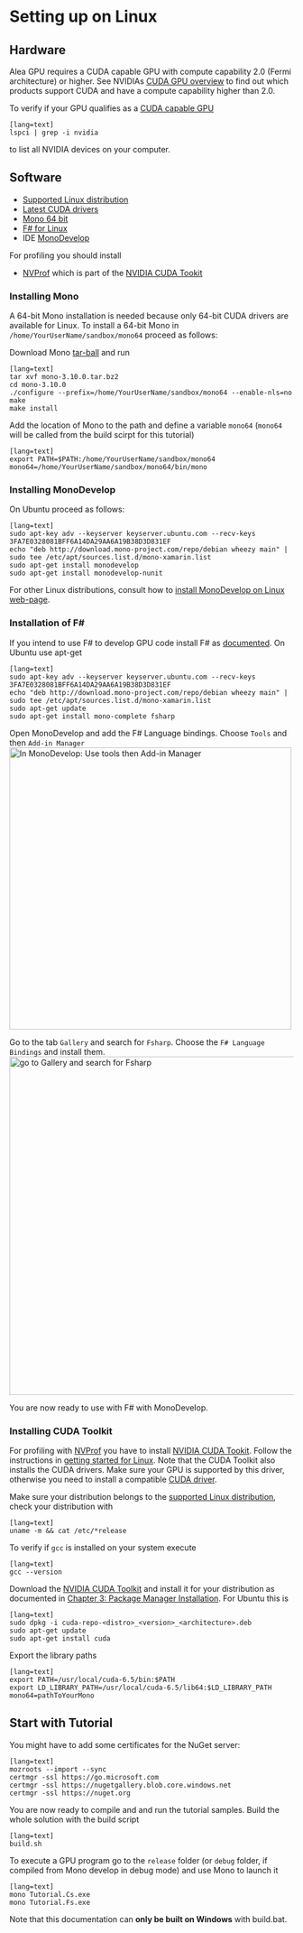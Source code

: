 # Setting up on Linux

## Hardware 

Alea GPU requires a CUDA capable GPU with compute capability 2.0 (Fermi architecture) or higher. See NVIDIAs [CUDA GPU overview](https://developer.nvidia.com/cuda-gpus) to find out which products support CUDA and have a compute capability higher than 2.0.

To verify if your GPU qualifies as a [CUDA capable GPU](https://developer.nvidia.com/cuda-gpus) 
    
    [lang=text]
    lspci | grep -i nvidia

to list all NVIDIA devices on your computer.

## Software

  - [Supported Linux distribution](http://docs.nvidia.com/cuda/cuda-getting-started-guide-for-linux)
  - [Latest CUDA drivers](https://developer.nvidia.com/cuda-downloads)
  - [Mono 64 bit](http://www.mono-project.com)
  - [F# for Linux](http://fsharp.org/use/linux)
  - IDE [MonoDevelop](http://www.monodevelop.com)  

For profiling you should install

  - [NVProf](http://docs.nvidia.com/cuda/profiler-users-guide/) which is part of the [NVIDIA CUDA Tookit](https://developer.nvidia.com/cuda-toolkit)

### Installing Mono

A 64-bit Mono installation is needed because only 64-bit CUDA drivers are available for Linux.
To install a 64-bit Mono in `/home/YourUserName/sandbox/mono64` proceed as follows:

Download Mono [tar-ball](http://download.mono-project.com/sources/mono/) and run 

    [lang=text]
    tar xvf mono-3.10.0.tar.bz2
    cd mono-3.10.0
    ./configure --prefix=/home/YourUserName/sandbox/mono64 --enable-nls=no
    make
    make install

Add the location of Mono to the path and define a variable `mono64` (`mono64` will be called from the build scirpt for this tutorial)

    [lang=text]
    export PATH=$PATH:/home/YourUserName/sandbox/mono64
    mono64=/home/YourUserName/sandbox/mono64/bin/mono

### Installing MonoDevelop  

On Ubuntu proceed as follows:

    [lang=text]
    sudo apt-key adv --keyserver keyserver.ubuntu.com --recv-keys 3FA7E0328081BFF6A14DA29AA6A19B38D3D831EF
    echo "deb http://download.mono-project.com/repo/debian wheezy main" | sudo tee /etc/apt/sources.list.d/mono-xamarin.list
    sudo apt-get install monodevelop
    sudo apt-get install monodevelop-nunit
    
For other Linux distributions, consult how to [install MonoDevelop on Linux web-page](http://www.monodevelop.com/download/linux/#debian-ubuntu-and-derivatives). 

### Installation of F#

If you intend to use F# to develop GPU code install F# as [documented](http://fsharp.org/use/linux). On Ubuntu use apt-get 

    [lang=text]
    sudo apt-key adv --keyserver keyserver.ubuntu.com --recv-keys 3FA7E0328081BFF6A14DA29AA6A19B38D3D831EF
    echo "deb http://download.mono-project.com/repo/debian wheezy main" | sudo tee /etc/apt/sources.list.d/mono-xamarin.list
    sudo apt-get update
    sudo apt-get install mono-complete fsharp

Open MonoDevelop and add the F# Language bindings. Choose `Tools` and then `Add-in Manager`
<img src="../content/images/Linux/chooseTools.png" width="500" alt="In MonoDevelop: Use tools then Add-in Manager">

Go to the tab `Gallery` and search for `Fsharp`. Choose the `F# Language Bindings` and install them.
<img src="../content/images/Linux/installcut.png" width="600" alt="go to Gallery and search for Fsharp">

You are now ready to use with F# with MonoDevelop.

### Installing CUDA Toolkit  

For profiling with [NVProf](http://docs.nvidia.com/cuda/profiler-users-guide/) you have to install [NVIDIA CUDA Tookit](https://developer.nvidia.com/cuda-toolkit). Follow the instructions in [getting started for Linux](http://docs.nvidia.com/cuda/cuda-getting-started-guide-for-linux). Note that the CUDA Toolkit also installs the CUDA drivers. Make sure your GPU is supported by this driver, otherwise you need to install a compatible [CUDA driver](http://www.nvidia.com/Download/index.aspx?lang=en-us). 

Make sure your distribution belongs to the [supported Linux distribution](http://docs.nvidia.com/cuda/cuda-getting-started-guide-for-linux), check your distribution with

    [lang=text]
    uname -m && cat /etc/*release

To verify if `gcc` is installed on your system execute

    [lang=text]
    gcc --version

Download the [NVIDIA CUDA Toolkit](https://developer.nvidia.com/cuda-downloads) and install it for your distribution as documented in [Chapter 3: Package Manager Installation](http://docs.nvidia.com/cuda/cuda-getting-started-guide-for-linux). For Ubuntu this is

    [lang=text]
    sudo dpkg -i cuda-repo-<distro>_<version>_<architecture>.deb
    sudo apt-get update
    sudo apt-get install cuda

Export the library paths 

    [lang=text]
    export PATH=/usr/local/cuda-6.5/bin:$PATH
    export LD_LIBRARY_PATH=/usr/local/cuda-6.5/lib64:$LD_LIBRARY_PATH
    mono64=pathToYourMono

## Start with Tutorial

You might have to add some certificates for the NuGet server:

    [lang=text]
    mozroots --import --sync
    certmgr -ssl https://go.microsoft.com
    certmgr -ssl https://nugetgallery.blob.core.windows.net
    certmgr -ssl https://nuget.org

You are now ready to compile and and run the tutorial samples. Build the whole solution with the build script

    [lang=text]
    build.sh

To execute a GPU program go to the `release` folder (or `debug` folder, if compiled from Mono develop in debug mode) and use Mono to launch it

    [lang=text]
    mono Tutorial.Cs.exe
    mono Tutorial.Fs.exe

Note that this documentation can **only be built on Windows** with build.bat.